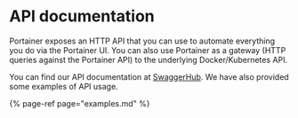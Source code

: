 # API documentation

Portainer exposes an HTTP API that you can use to automate everything you do via the Portainer UI. You can also use Portainer as a gateway \(HTTP queries against the Portainer API\) to the underlying Docker/Kubernetes API.

You can find our API documentation at [SwaggerHub](https://app.swaggerhub.com/apis/portainer/portainer-ce/2.6.3). We have also provided some examples of API usage.

{% page-ref page="examples.md" %}



